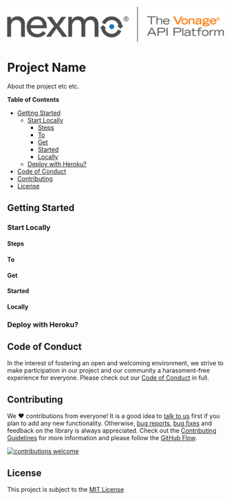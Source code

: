 ![Nexmo][logo]

# Project Name

About the project etc etc.

**Table of Contents**

- [Getting Started](#getting-started)
  - [Start Locally](#start-locally)
    - [Steps](#steps)
    - [To](#to)
    - [Get](#get)
    - [Started](#started)
    - [Locally](#locally)
  - [Deploy with Heroku?](#deploy-with-heroku)
- [Code of Conduct](#code-of-conduct)
- [Contributing](#contributing)
- [License](#license)

## Getting Started

### Start Locally

#### Steps

#### To

#### Get

#### Started

#### Locally

### Deploy with Heroku?

## Code of Conduct

In the interest of fostering an open and welcoming environment, we strive to make participation in our project and our community a harassment-free experience for everyone. Please check out our [Code of Conduct][coc] in full.

## Contributing 
We :heart: contributions from everyone! It is a good idea to [talk to us][talktous] first if you plan to add any new functionality. Otherwise, [bug reports][issues], [bug fixes][pulls] and feedback on the library is always appreciated. Check out the [Contributing Guidelines][contributing] for more information and please follow the [GitHub Flow][githubflow].

[![contributions welcome][contribadge]][issues]

## License

This project is subject to the [MIT License][license]

[logo]: nexmo.png "Nexmo"
[contribadge]: https://img.shields.io/badge/contributions-welcome-brightgreen.svg?style=flat "Contributions Welcome"
[coc]: CODE_OF_CONDUCT.md "Code of Conduct"
[contributing]: CONTRIBUTING.md "Contributing"
[githubflow]: https://guides.github.com/introduction/flow/index.html "GitHub Flow"
[talktous]: https://developer.nexmo.com/community/slack "Nexmo Community Slack"
[pulls]: ./../../pulls "Pull requests"
[issues]: ./../../issues "Issues"
[signup]: https://dashboard.nexmo.com/sign-up?utm_source=DEV_REL&utm_medium=github&utm_campaign=lukeocodes
[license]: LICENSE "MIT License"
